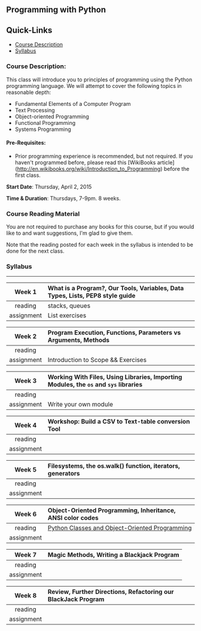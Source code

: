 ## Programming with Python

## Quick-Links
+ [Course Description](#course-description)
+ [Syllabus](#syllabus)


### Course Description:

This class will introduce you to principles of programming using the Python programming language.  We will attempt to cover the following topics in reasonable depth:

+ Fundamental Elements of a Computer Program
+ Text Processing
+ Object-oriented Programming
+ Functional Programming
+ Systems Programming


#### Pre-Requisites:

+ Prior programming experience is recommended, but not required.  If you haven't programmed before, please read this [WikiBooks article] (http://en.wikibooks.org/wiki/Introduction_to_Programming) before the first class.

**Start Date**: Thursday, April 2, 2015

**Time & Duration**: Thursdays, 7-9pm. 8 weeks.


### Course Reading Material

You are not required to purchase any books for this course, but if you would like to and want suggestions, I'm glad to give them.

Note that the reading posted for each week in the syllabus is intended to be done for the next class.

### Syllabus
***

| Week 1 | What is a Program?, Our Tools, Variables, Data Types, Lists, PEP8 style guide |
|:-------------:|:-----|
| reading     | stacks, queues |
| assignment    | List exercises |
 
| Week 2 | Program Execution, Functions, Parameters vs Arguments, Methods  |
|:-------------:|:-----|
| reading     |  |
| assignment    | Introduction to Scope && Exercises |

| Week 3 | Working With Files, Using Libraries, Importing Modules, the ````os```` and ````sys```` libraries |
|:-------------:|:-----|
| reading     |  |
| assignment    | Write your own module |

| Week 4 | Workshop: Build a CSV to Text-table conversion Tool |
|:-------------:|:-----|
| reading     |  |
| assignment    | |

| Week 5 | Filesystems, the os.walk() function, iterators, generators |
|:-------------:|:-----|
| reading     |  |
| assignment    | |

| Week 6 | Object-Oriented Programming, Inheritance, ANSI color codes |
|:-------------:|:-----|
| reading     | [Python Classes and Object-Oriented Programming](http://www.jeffknupp.com/blog/2014/06/18/improve-your-python-python-classes-and-object-oriented-programming/)  |
| assignment    | |

| Week 7 | Magic Methods, Writing a Blackjack Program |
|:-------------:|:-----|
| reading     |  |
| assignment    | |

| Week 8 | Review, Further Directions, Refactoring our BlackJack Program  |
|:-------------:|:-----|
| reading     |  |
| assignment    | |
